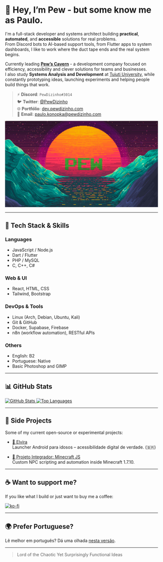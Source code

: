 # 💜 Hey, I’m **Pew** - but some know me as Paulo.

I'm a full-stack developer and systems architect building **practical**, **automated**, and **accessible** solutions for real problems.  
From Discord bots to AI-based support tools, from Flutter apps to system dashboards, I like to work where the duct tape ends and the real system begins.

Currently leading **[Pew’s Cavern](https://github.com/Pews-Cavern)** - a development company focused on efficiency, accessibility and clever solutions for teams and businesses.  
I also study **Systems Analysis and Development** at [Tuiuti University](https://tuiuti.edu.br/), while constantly prototyping ideas, launching experiments and helping people build things that work.

> ⚡ **Discord**: `PewDizinho#3014`  
> 🐦 **Twitter**: [@PewDizinho](https://x.com/PewDizinho)  
> 🌐 **Portfólio**: [dev.pewdizinho.com](https://dev.pewdizinho.com/portfolio/)  
> 📧 **Email**: [paulo.konopka@pewdizinho.com](mailto:paulo.konopka@pewdizinho.com)


<img src="Background.png" width="700px" alt="Retro Pixel Art background with PEW logo" />

---

## 🚀 Tech Stack & Skills

### Languages  
- JavaScript / Node.js  
- Dart / Flutter  
- PHP / MySQL  
- C, C++, C#

### Web & UI  
- React, HTML, CSS  
- Tailwind, Bootstrap

### DevOps & Tools  
- Linux (Arch, Debian, Ubuntu, Kali)  
- Git & GitHub  
- Docker, Supabase, Firebase  
- n8n (workflow automation), RESTful APIs

### Others  
- English: B2  
- Portuguese: Native  
- Basic Photoshop and GIMP

---

## 📊 GitHub Stats

<a href="https://github.com/PewDizinho">
  <img src="https://github-readme-stats.vercel.app/api?username=PewDizinho&include_all_commits=true&count_private=true&show_icons=true&line_height=20&title_color=2B5BBD&icon_color=1124BB&text_color=A1A1A1&bg_color=0,000000,130F40" alt="GitHub Stats"/>
</a>

<a href="https://github.com/PewDizinho">
  <img src="https://github-readme-stats.vercel.app/api/top-langs?username=PewDizinho&show_icons=true&locale=en&layout=compact&theme=chartreuse-dark" alt="Top Languages" width=355px/>
</a>

---

## 🔨 Side Projects

Some of my current open-source or experimental projects:

- [🧓 Elvira](https://github.com/Pews-Cavern/Elvira)  
  Launcher Android para idosos – acessibilidade digital de verdade. (🇧🇷)

- [🧠 Projeto Integrador: Minecraft JS](https://github.com/Pews-Cavern/Projeto-Integrador-UTP3)  
  Custom NPC scripting and automation inside Minecraft 1.7.10.

---

## ☕ Want to support me?

If you like what I build or just want to buy me a coffee:

[![ko-fi](https://ko-fi.com/img/githubbutton_sm.svg)](https://ko-fi.com/E1E1BAPMC)

---

## 🌍 Prefer Portuguese?

Lê melhor em português? Dá uma olhada [nesta versão](https://github.com/PewDizinho/PewDizinho/blob/main/README-br.md).

---

> Lord of the Chaotic Yet Surprisingly Functional Ideas
